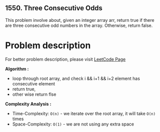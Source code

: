 ## 1550. Three Consecutive Odds

This problem involve about, given an integer array arr, return true if there are three consecutive odd numbers in the array. Otherwise, return false.

# Problem description

For better problem description, please visit [LeetCode Page](https://leetcode.com/problems/three-consecutive-odds/description/)

**Algorithm :**<br/>

-   loop through root array, and check i && i+1 && i+2 element has consecutive element
-   return true,
-   other wise return flse

**Complexity Analysis :**<br/>

-   Time-Complexity: `O(n)` - we iterate over the root array, it will take `O(n)` times
-   Space-Complexity: `O(1)` - we are not using any extra space
